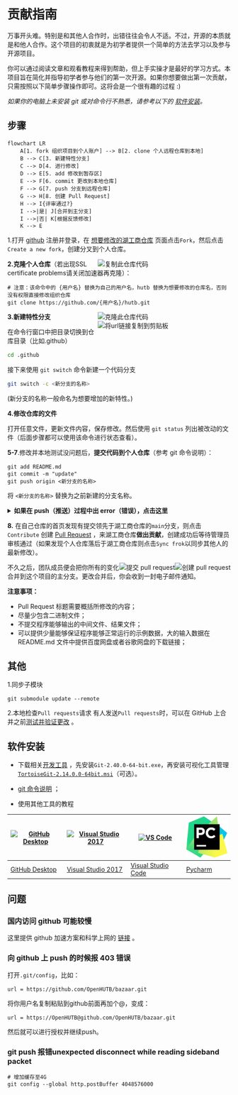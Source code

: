 # 贡献指南

万事开头难。特别是和其他人合作时，出错往往会令人不适。不过，开源的本质就是和他人合作。这个项目的初衷就是为初学者提供一个简单的方法去学习以及参与开源项目。

你可以通过阅读文章和观看教程来得到帮助，但上手实操才是最好的学习方式。本项目旨在简化并指导初学者参与他们的第一次开源。如果你想要做出第一次贡献，只需按照以下简单步骤操作即可。这将会是一个很有趣的过程 :)

_如果你的电脑上未安装 git 或对命令行不熟悉，请参考以下的 [软件安装](#软件安装)。_


## 步骤

```mermaid
flowchart LR
    A[1. fork 组织项目到个人账户] --> B[2. clone 个人远程仓库到本地]
    B --> C[3. 新建特性分支]
    C --> D[4. 进行修改]
    D --> E[5. add 修改到暂存区]
    E --> F[6. commit 更改到本地仓库]
    F --> G[7. push 分支到远程仓库]
    G --> H[8. 创建 Pull Request]
    H --> I{评审通过?}
    I -->|是| J[合并到主分支]
    I -->|否| K[根据反馈修改]
    K --> E
```

1.打开 [github](https://github.com/signup) 注册并登录，在 [想要修改的湖工商仓库](https://github.com/OpenHUTB/hutb) 页面点击`Fork`，然后点击`Create a new fork`，创建分叉到个人仓库。

<img align="right" width="300" src="https://firstcontributions.github.io/assets/Readme/fork.png" alt="复制此仓库代码" />

**2.克隆个人仓库**（若出现SSL certificate problems请关闭加速器再克隆）：
```shell
# 注意：该命令中的 {用户名} 替换为自己的用户名，hutb 替换为想要修改的仓库名，否则没有权限直接修改组织仓库
git clone https://github.com/{用户名}/hutb.git
```

<img align="right" width="300" src="https://firstcontributions.github.io/assets/Readme/clone.png" alt="克隆此仓库代码" />

<img align="right" width="300" src="https://firstcontributions.github.io/assets/Readme/copy-to-clipboard.png" alt="将url链接复制到剪贴板" />

**3.新建特性分支**

在命令行窗口中把目录切换到仓库目录（比如.github）

```bash
cd .github
```
接下来使用 `git switch` 命令新建一个代码分支
```bash
git switch -c <新分支的名称>
```

(新分支的名称一般命名为想要增加的新特性。)

**4.修改仓库的文件**

打开任意文件，更新文件内容，保存修改。然后使用 `git status` 列出被改动的文件（后面步骤都可以使用该命令进行状态查看）。


**5-7**.修改并本地测试没问题后，**提交代码到个人仓库**（参考 git 命令说明）：
```shell script
git add README.md
git commit -m "update"
git push origin <新分支的名称>
```
将 `<新分支的名称>` 替换为之前新建的分支名称。

<details>
<summary> <strong>如果在 push（推送）过程中出 error（错误），点击这里</strong> </summary>

- ### Authentication Error
     <pre>remote: Support for password authentication was removed on August 13, 2021. Please use a personal access token instead.
  remote: Please see https://github.blog/2020-12-15-token-authentication-requirements-for-git-operations/ for more information.
  fatal: Authentication failed for 'https://github.com/<your-username>/first-contributions.git/'</pre>
  去 [GitHub's tutorial](https://docs.github.com/en/authentication/connecting-to-github-with-ssh/adding-a-new-ssh-key-to-your-github-account) 学习如何生成新的 SSH 密匙以及配置。

</details>

**8.** 在自己仓库的首页发现有提交领先于湖工商仓库的`main`分支，则点击`Contribute` 创建 [Pull Request](https://zhuanlan.zhihu.com/p/153381521) ，来湖工商仓库**做出贡献**，创建成功后等待管理员审核通过（如果发现个人仓库落后于湖工商仓库则点击`Sync frok`以同步其他人的最新修改）。

<img style="float: right;" src="https://firstcontributions.github.io/assets/Readme/compare-and-pull.png" alt="创建 pull request" />

<img style="float: right;" src="https://firstcontributions.github.io/assets/Readme/submit-pull-request.png" alt="提交 pull request" />

不久之后，团队成员便会把你所有的变化合并到这个项目的主分支。更改合并后，你会收到一封电子邮件通知。


**注意事项：**
- Pull Request 标题需要概括所修改的内容；
- 尽量少包含二进制文件；
- 不提交程序能够输出的中间文件、结果文件；
- 可以提供少量能够保证程序能够正常运行的示例数据，大的输入数据在 README.md 文件中提供百度网盘或者谷歌网盘的下载链接；


## 其他

1.同步子模块
```
git submodule update --remote
```

2.本地检查`Pull requests`请求
有人发送`Pull requests`时，可以在 GitHub 上合并之前[测试并验证更改](https://docs.github.com/zh/pull-requests/collaborating-with-pull-requests/reviewing-changes-in-pull-requests/checking-out-pull-requests-locally) 。



## 软件安装

- 下载相关[开发工具](https://pan.baidu.com/s/1Is2-VR1z-tMYvmdinsVY_g?pwd=hutb) ，先安装`Git-2.40.0-64-bit.exe`，再安装可视化工具管理 [`TortoiseGit-2.14.0.0-64bit.msi`](https://blog.csdn.net/xwnxwn/article/details/108694863)（可选）。

- [git 命令说明](https://blog.csdn.net/weixin_45682261/article/details/124003706) ；


- 使用其他工具的教程

| <a href="../gui-tool-tutorials/github-desktop-tutorial.md"><img alt="GitHub Desktop" src="https://desktop.github.com/images/desktop-icon.svg" width="100"></a> | <a href="../gui-tool-tutorials/github-windows-vs2017-tutorial.md"><img alt="Visual Studio 2017" src="https://upload.wikimedia.org/wikipedia/commons/c/cd/Visual_Studio_2017_Logo.svg" width="100"></a> |  <a href="../gui-tool-tutorials/github-windows-vs-code-tutorial.md"><img alt="VS Code" src="https://upload.wikimedia.org/wikipedia/commons/1/1c/Visual_Studio_Code_1.35_icon.png" width=100></a> |  <a href="../gui-tool-tutorials/github-windows-intellij-tutorial.md"><img alt="IntelliJ IDEA" src="./fig/pycharm-icon.svg" width=100></a> |
| --- | --- | --- | --- |
| [GitHub Desktop](../gui-tool-tutorials/github-desktop-tutorial.md) | [Visual Studio 2017](../gui-tool-tutorials/github-windows-vs2017-tutorial.md) |  [Visual Studio Code](./doc/pycharm-tutorial.md) | [Pycharm](../gui-tool-tutorials/github-windows-intellij-tutorial.md) |


## 问题

### 国内访问 github 可能较慢

这里提供 github 加速方案和科学上网的 [链接](https://openhutb.github.io/doc/build_carla/#internet) 。

### 向 github 上 push 的时候报 403 错误

打开`.git/config`，比如：
```
url = https://github.com/OpenHUTB/bazaar.git
```
将你用户名复制粘贴到github前面再加个@，变成：
```
url = https://OpenHUTB@github.com/OpenHUTB/bazaar.git
```
然后就可以进行授权并继续push。

### git push 报错unexpected disconnect while reading sideband packet

```shell
# 增加缓存至4G
git config --global http.postBuffer 4048576000
```


